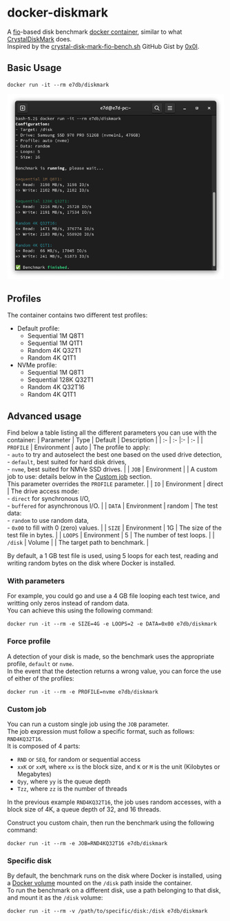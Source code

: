 # docker-diskmark

A [fio](https://github.com/axboe/fio)-based disk benchmark [docker container](https://hub.docker.com/r/e7db/diskmark), similar to what [CrystalDiskMark](https://crystalmark.info/en/software/crystaldiskmark/) does.  
Inspired by the [crystal-disk-mark-fio-bench.sh](https://gist.github.com/0x0I/35a3aa0f810acfddeddb7ff59c37f484) GitHub Gist by [0x0I](https://gist.github.com/0x0I).  

## Basic Usage

```
docker run -it --rm e7db/diskmark
```

![Docker DiskMark](https://github.com/e7d/docker-diskmark/raw/main/assets/diskmark.png?raw=true "Docker DiskMark")

## Profiles

The container contains two different test profiles:
- Default profile:
  - Sequential 1M Q8T1
  - Sequential 1M Q1T1
  - Random 4K Q32T1
  - Random 4K Q1T1
- NVMe profile:
  - Sequential 1M Q8T1
  - Sequential 128K Q32T1
  - Random 4K Q32T16
  - Random 4K Q1T1

## Advanced usage

Find below a table listing all the different parameters you can use with the container:
| Parameter            | Type        | Default | Description |
| :-                   | :-          |:-       | :- |
| `PROFILE`            | Environment | auto    | The profile to apply:<br>- `auto` to try and autoselect the best one based on the used drive detection,<br>- `default`, best suited for hard disk drives,<br>- `nvme`, best suited for NMVe SSD drives. |
| `JOB`                | Environment |         | A custom job to use: details below in the [Custom job](#custom-job) section.<br>This parameter overrides the `PROFILE` parameter. |
| `IO`                 | Environment | direct  | The drive access mode:<br>- `direct` for synchronous I/O,<br>- `buffered` for asynchronous I/O. |
| `DATA`               | Environment | random  | The test data:<br>- `random` to use random data,<br>- `0x00` to fill with 0 (zero) values. |
| `SIZE`               | Environment | 1G      | The size of the test file in bytes. |
| `LOOPS`              | Environment | 5       | The number of test loops. |
| `/disk`              | Volume      |         | The target path to benchmark. |

By default, a 1 GB test file is used, using 5 loops for each test, reading and writing random bytes on the disk where Docker is installed.

### With parameters

For example, you could go and use a 4 GB file looping each test twice, and writting only zeros instead of random data.  
You can achieve this using the following command:  
```
docker run -it --rm -e SIZE=4G -e LOOPS=2 -e DATA=0x00 e7db/diskmark
```

### Force profile

A detection of your disk is made, so the benchmark uses the appropriate profile, `default` or `nvme`.  
In the event that the detection returns a wrong value, you can force the use of either of the profiles:  
```
docker run -it --rm -e PROFILE=nvme e7db/diskmark
```

### Custom job

You can run a custom single job using the `JOB` parameter.   
The job expression must follow a specific format, such as follows: `RND4KQ32T16`.  
It is composed of 4 parts:  
- `RND` or `SEQ`, for random or sequential access
- `xxK` or `xxM`, where `xx` is the block size, and `K` or `M` is the unit (Kilobytes or Megabytes)
- `Qyy`, where `yy` is the queue depth
- `Tzz`, where `zz` is the number of threads

In the previous example `RND4KQ32T16`, the job uses random accesses, with a block size of 4K, a queue depth of 32, and 16 threads.

Construct you custom chain, then run the benchmark using the following command:  
```
docker run -it --rm -e JOB=RND4KQ32T16 e7db/diskmark
```

### Specific disk

By default, the benchmark runs on the disk where Docker is installed, using a [Docker volume](https://docs.docker.com/storage/volumes/) mounted on the `/disk` path inside the container.  
To run the benchmark on a different disk, use a path belonging to that disk, and mount it as the `/disk` volume:  
```
docker run -it --rm -v /path/to/specific/disk:/disk e7db/diskmark
```
